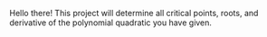 Hello there! This project will determine all critical points, roots, and derivative of the polynomial quadratic you have given.
